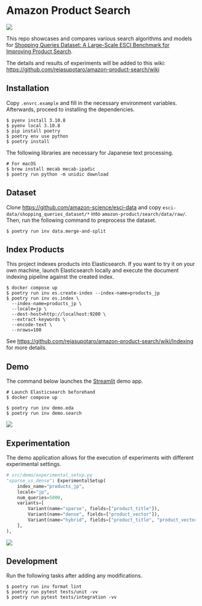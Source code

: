 # Amazon Product Search

![](https://github.com/rejasupotaro/amazon-product-search/actions/workflows/lint_and_test.yml/badge.svg)

This repo showcases and compares various search algorithms and models for [Shopping Queries Dataset: A Large-Scale ESCI Benchmark for Improving Product Search](https://github.com/amazon-science/esci-data).

The details and results of experiments will be added to this wiki: https://github.com/rejasupotaro/amazon-product-search/wiki

## Installation

Copy `.envrc.example` and fill in the necessary environment variables. Afterwards, proceed to installing the dependencies.

```shell
$ pyenv install 3.10.8
$ pyenv local 3.10.8
$ pip install poetry
$ poetry env use python
$ poetry install
```

The following libraries are necessary for Japanese text processing.

```shell
# For macOS
$ brew install mecab mecab-ipadic
$ poetry run python -m unidic download
```

## Dataset

Clone https://github.com/amazon-science/esci-data and copy `esci-data/shopping_queries_dataset/*` into `amazon-product/search/data/raw/`. Then, run the following command to preprocess the dataset.

```shell
$ poetry run inv data.merge-and-split
```

## Index Products

This project indexes products into Elasticsearch. If you want to try it on your own machine, launch Elasticsearch locally and execute the document indexing pipeline against the created index.

```shell
$ docker compose up
$ poetry run inv es.create-index --index-name=products_jp
$ poetry run inv es.index \
  --index-name=products_jp \
  --locale=jp \
  --dest-host=http://localhost:9200 \
  --extract-keywords \
  --encode-text \
  --nrows=100
```

See https://github.com/rejasupotaro/amazon-product-search/wiki/Indexing for more details.

## Demo

The command below launches the [Streamlit](https://streamlit.io/) demo app.

```shell
# Launch Elasticsearch beforehand
$ docker compose up

$ poetry run inv demo.eda
$ poetry run inv demo.search
```

![](https://user-images.githubusercontent.com/883148/203654537-8b495c9c-f8af-4c3f-90f9-60edacf647b9.png)

## Experimentation

The demo application allows for the execution of experiments with different experimental settings.

```python
# src/demo/experimental_setup.py
"sparse_vs_dense": ExperimentalSetup(
    index_name="products_jp",
    locale="jp",
    num_queries=5000,
    variants=[
        Variant(name="sparse", fields=["product_title"]),
        Variant(name="dense", fields=["product_vector"]),
        Variant(name="hybrid", fields=["product_title", "product_vector"]),
    ],
),
```

![](https://user-images.githubusercontent.com/883148/199724869-f8c51c10-da16-42de-a2fe-bf112864c083.png)

## Development

Run the following tasks after adding any modifications.

```shell
$ poetry run inv format lint
$ poetry run pytest tests/unit -vv
$ poetry run pytest tests/integration -vv
```

